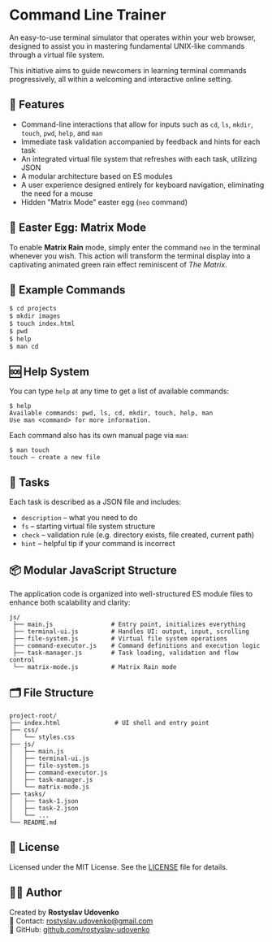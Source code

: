 # Сommand Line Trainer

An easy-to-use terminal simulator that operates within your web browser, designed to assist you in mastering fundamental UNIX-like commands through a virtual file system.

This initiative aims to guide newcomers in learning terminal commands progressively, all within a welcoming and interactive online setting.

## 🧠 Features

- Command-line interactions that allow for inputs such as `cd`, `ls`, `mkdir`, `touch`, `pwd`, `help`, and `man`
- Immediate task validation accompanied by feedback and hints for each task
- An integrated virtual file system that refreshes with each task, utilizing JSON
- A modular architecture based on ES modules
- A user experience designed entirely for keyboard navigation, eliminating the need for a mouse
- Hidden "Matrix Mode" easter egg (`neo` command)

## 🥚 Easter Egg: Matrix Mode

To enable **Matrix Rain** mode, simply enter the command `neo` in the terminal whenever you wish. This action will transform the terminal display into a captivating animated green rain effect reminiscent of *The Matrix*. 

## 🔡 Example Commands

```bash
$ cd projects
$ mkdir images
$ touch index.html
$ pwd
$ help
$ man cd
```

## 🆘 Help System

You can type `help` at any time to get a list of available commands:

```
$ help
Available commands: pwd, ls, cd, mkdir, touch, help, man
Use man <command> for more information.
```

Each command also has its own manual page via `man`:

```
$ man touch
touch — create a new file
```

## 🧪 Tasks

Each task is described as a JSON file and includes:

- `description` – what you need to do
- `fs` – starting virtual file system structure
- `check` – validation rule (e.g. directory exists, file created, current path)
- `hint` – helpful tip if your command is incorrect

## 📦 Modular JavaScript Structure

The application code is organized into well-structured ES module files to enhance both scalability and clarity:
```
js/ 
 ├── main.js                # Entry point, initializes everything 
 ├── terminal-ui.js         # Handles UI: output, input, scrolling
 ├── file-system.js         # Virtual file system operations
 ├── command-executor.js    # Command definitions and execution logic 
 ├── task-manager.js        # Task loading, validation and flow control
 └── matrix-mode.js         # Matrix Rain mode
 ```

 ## 🗂 File Structure

```
project-root/
├── index.html               # UI shell and entry point
├── css/
│   └── styles.css
├── js/
│   ├── main.js
│   ├── terminal-ui.js
│   ├── file-system.js
│   ├── command-executor.js
│   ├── task-manager.js
│   └── matrix-mode.js
├── tasks/
│   ├── task-1.json
│   ├── task-2.json
│   └── ...
└── README.md
```
## 📄 License

Licensed under the MIT License. See the [LICENSE](LICENSE) file for details.

## 👨‍💻 Author

Created by **Rostyslav Udovenko**  
📧 Contact: [rostyslav.udovenko@gmail.com](mailto:rostyslav.udovenko@gmail.com)  
🔗 GitHub: [github.com/rostyslav-udovenko](https://github.com/rostyslav-udovenko)
